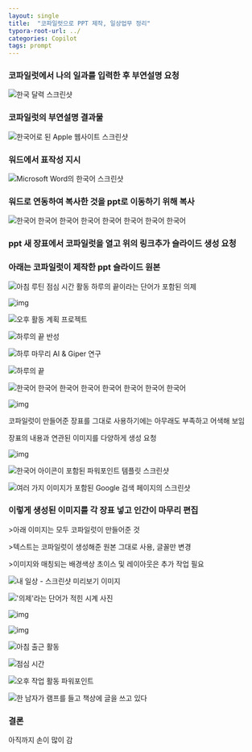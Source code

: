 ```yaml
---
layout: single
title:  "코파일럿으로 PPT 제작, 일상업무 정리"
typora-root-url: ../
categories: Copilot
tags: prompt
---
```






### 코파일럿에서 나의 일과를 입력한 후 부연설명 요청



![한국 달력 스크린샷](https://tribe-s3-production.imgix.net/S6ruwmTg3qHkzWXAdOVwZ?auto=compress,format&dl)









### 코파일럿의 부연설명 결과물



![한국어로 된 Apple 웹사이트 스크린샷](https://tribe-s3-production.imgix.net/c1s46RPbtm09RUzfhk8js?auto=compress,format&dl)







### 워드에서 표작성 지시

![Microsoft Word의 한국어 스크린샷](https://tribe-s3-production.imgix.net/SWL9UUfT2TWu9Sl0ncoFF?auto=compress,format&dl)







### 워드로 연동하여 복사한 것을 ppt로 이동하기 위해 복사



![한국어 한국어 한국어 한국어 한국어 한국어 한국어 한국어](https://tribe-s3-production.imgix.net/rOGNeBqvp1rPGovCXjMWM?auto=compress,format&dl)





### ppt 새 장표에서 코파일럿을 열고 위의 링크추가 슬라이드 생성 요청



### 아래는 코파일럿이 제작한 ppt 슬라이드 원본

![아침 루틴 점심 시간 활동 하루의 끝이라는 단어가 포함된 의제](https://tribe-s3-production.imgix.net/qipP4nsgQCUwy3bUYwMnb?auto=compress,format&dl)









![img](https://tribe-s3-production.imgix.net/gvIzQmzfGqd1G2SIAbJtB?auto=compress,format&dl)



![오후 활동 계획 프로젝트](https://tribe-s3-production.imgix.net/TcmU9nsVl1wrIETRRN5EL?auto=compress,format&dl)











![하루의 끝 반성](https://tribe-s3-production.imgix.net/Nl4JkNnyPSK2MNhZGaMjh?auto=compress,format&dl)











![하루 마무리 AI & Giper 연구](https://tribe-s3-production.imgix.net/8o6WQj0QMhLPOlIvhTlCY?auto=compress,format&dl)











![하루의 끝](https://tribe-s3-production.imgix.net/1DOixdL3Fu4zPgND5xrJz?auto=compress,format&dl)











![한국어 한국어 한국어 한국어 한국어 한국어 한국어 한국어](https://tribe-s3-production.imgix.net/cdcP92vPgWAkipqhAM5ng?auto=compress,format&dl)







![img](https://tribe-s3-production.imgix.net/JVTvq4wYC3H3Xcf0s6Gvs?auto=compress,format&dl)



코파일럿이 만들어준 장표를 그대로 사용하기에는 아무래도 부족하고 어색해 보임

장표의 내용과 연관된 이미지를 다양하게 생성 요청





![img](https://tribe-s3-production.imgix.net/6B71YSDjMK6spcRk82mOr?auto=compress,format&dl)



![한국어 아이콘이 포함된 파워포인트 템플릿 스크린샷](https://tribe-s3-production.imgix.net/nDq9aIs4oJi3d1KDWWGDH?auto=compress,format&dl)









![여러 가지 이미지가 포함된 Google 검색 페이지의 스크린샷](https://tribe-s3-production.imgix.net/xI7r0Fa8SwMafprv5LwPs?auto=compress,format&dl)









### 이렇게 생성된 이미지를 각 장표 넣고 인간이 마무리 편집

\>아래 이미지는 모두 코파일럿이 만들어준 것

\>텍스트는 코파일럿이 생성해준 원본 그대로 사용, 글꼴만 변경

\>이미지와 매칭되는 배경색상 초이스 및 레이아웃은 추가 작업 필요



![내 일상 - 스크린샷 미리보기 이미지](https://tribe-s3-production.imgix.net/5a0xkwdiD9O9Znj0YeVvQ?auto=compress,format&dl)











!['의제'라는 단어가 적힌 시계 사진](https://tribe-s3-production.imgix.net/ZfEHWGgK8nSJrcTayT6Dm?auto=compress,format&dl)









![img](https://tribe-s3-production.imgix.net/daKoCNiLGps2zn4X7kK2x?auto=compress,format&dl)

![img](https://tribe-s3-production.imgix.net/FHKVTfTgLQuiKYn7RtWNV?auto=compress,format&dl)

![아침 출근 활동](https://tribe-s3-production.imgix.net/tPqdcmW9w4sqHyKXy7O9M?auto=compress,format&dl)









![점심 시간](https://tribe-s3-production.imgix.net/5C17MI7N5RCr02QEjW2cM?auto=compress,format&dl)









![오후 작업 활동 파워포인트](https://tribe-s3-production.imgix.net/mKGmgbHt207bMma8L9KfC?auto=compress,format&dl)







![한 남자가 램프를 들고 책상에 글을 쓰고 있다](https://tribe-s3-production.imgix.net/T03ALR8rcOU3yaBI3Fpbn?auto=compress,format&dl)



### 결론 

아직까지 손이 많이 감
